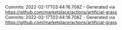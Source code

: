Commits: 2022-02-17T03:44:16.708Z - Generated via https://github.com/marketplace/actions/artificial-grass
<br>
Commits: 2022-02-17T03:44:16.708Z - Generated via https://github.com/marketplace/actions/artificial-grass
<br>
